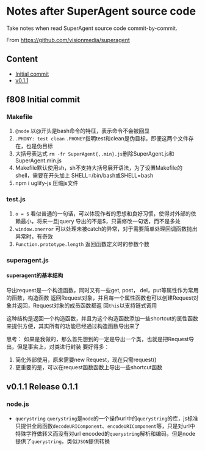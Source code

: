 # Notes after SuperAgent source code

Take notes when read SuperAgent source code commit-by-commit.

From https://github.com/visionmedia/superagent

## Content
* [Initial commit](#f808-Initial-commit)
* [v0.1.1 ](#v0.1.1-Release-0.1.1)

## f808 Initial commit

### Makefile

1. `@node` 以@开头是bash命令的特征，表示命令不会被回显
2. `.PHONY: test clean` `.PHONEY`指明test和clean是伪目标，即便这两个文件存在，也是伪目标
3. 大括号表达式 `rm -fr SuperAgent{,.min}.js`删除SuperAgent.js和SuperAgent.min.js
4. Makefile默认使用sh，sh不支持大括号展开语法，为了设置Makefile的shell，需要在开头加上
   SHELL=/bin/bash或SHELL=bash
5. npm i uglify-js 压缩js文件

### test.js

1. `o = $` 看似普通的一句话，可以体现作者的思想和良好习惯，使得对外部的依赖最小，将来一旦jquery
    导出的不是$，只需修改一句话，而不是多处
2. `window.onerror` 可以处理未被catch的异常，对于需要简单处理回调函数抛出异常时，有奇效
3. `Function.prototype.length` 返回函数定义时的参数个数

### superagent.js

#### superagent的基本结构

导出request是一个构造函数，同时又有一些get, post， del，put等属性作为常用的函数，构造函数
返回Request对象，并且每一个属性函数也可以创建Request对象并返回，Request对象的成员函数都返
回`this`以支持链式调用

这种结构是返回一个构造函数，并且为这个构造函数添加一些shortcut的属性函数来提供方便，其实所有的功能已经通过构造函数导出来了

思考：
如果是我做的，那么首先想到的一定是导出一个类，也就是把Request导出，但是事实上，对类进行封装
要好得多：
1. 简化外部使用，原来需要new Request，现在只需request()
2. 更重要的是，可以在request函数函数上导出一些shortcut函数

## v0.1.1 Release 0.1.1

### node.js
* `querystring`
`querystring`是`node`的一个操作url中的`querystring`的库，js标准只提供全局函数`decodeURIComponent`、`encodeURIComponent`等，只是对url中特殊字符做转义而没有对url encoded的`querystring`解析和编码，但是node提供了`querystring`，类似`JSON`提供转换
